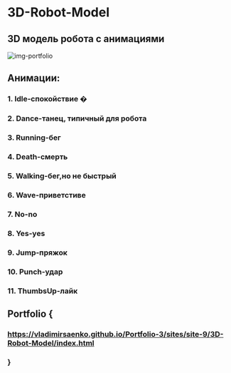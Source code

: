 # 3D-Robot-Model

## 3D модель робота с анимациями
 
![img-portfolio](https://user-images.githubusercontent.com/56477695/118872179-f2cb3e80-b8f0-11eb-8cf2-b80346162e39.jpg) 

## Анимации:

### 1. Idle-спокойствие �

### 2. Dance-танец, типичный для робота

### 3. Running-бег

### 4. Death-смерть

### 5. Walking-бег,но не быстрый

### 6. Wave-приветстиве

### 7. No-no 

### 8. Yes-yes

### 9. Jump-пряжок

### 10. Punch-удар 

### 11. ThumbsUp-лайк

## Portfolio {

### https://vladimirsaenko.github.io/Portfolio-3/sites/site-9/3D-Robot-Model/index.html

### }

